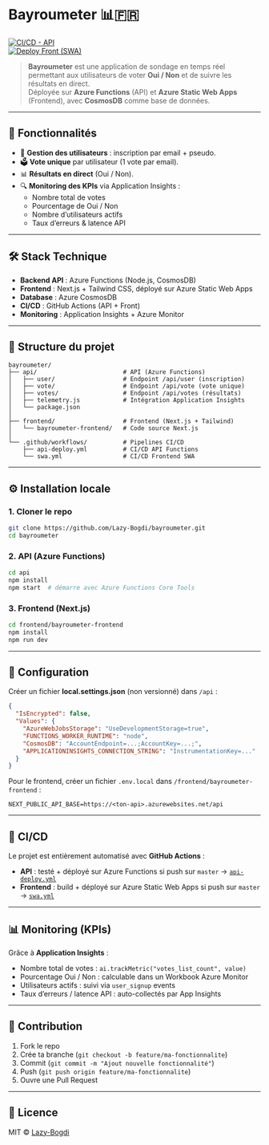 # Bayroumeter 📊🇫🇷

[![CI/CD - API](https://github.com/Lazy-Bogdi/bayroumeter/actions/workflows/api-deploy.yml/badge.svg)](https://github.com/Lazy-Bogdi/bayroumeter/actions/workflows/api-deploy.yml)  
[![Deploy Front (SWA)](https://github.com/Lazy-Bogdi/bayroumeter/actions/workflows/swa.yml/badge.svg)](https://github.com/Lazy-Bogdi/bayroumeter/actions/workflows/swa.yml)

> **Bayroumeter** est une application de sondage en temps réel permettant aux utilisateurs de voter **Oui / Non** et de suivre les résultats en direct.  
Déployée sur **Azure Functions** (API) et **Azure Static Web Apps** (Frontend), avec **CosmosDB** comme base de données.

---

## 🚀 Fonctionnalités

- 👤 **Gestion des utilisateurs** : inscription par email + pseudo.  
- 🗳 **Vote unique** par utilisateur (1 vote par email).  
- 📊 **Résultats en direct** (Oui / Non).  
- 🔍 **Monitoring des KPIs** via Application Insights :
  - Nombre total de votes  
  - Pourcentage de Oui / Non  
  - Nombre d’utilisateurs actifs  
  - Taux d’erreurs & latence API  

---

## 🛠️ Stack Technique

- **Backend API** : Azure Functions (Node.js, CosmosDB)  
- **Frontend** : Next.js + Tailwind CSS, déployé sur Azure Static Web Apps  
- **Database** : Azure CosmosDB  
- **CI/CD** : GitHub Actions (API + Front)  
- **Monitoring** : Application Insights + Azure Monitor  

---

## 📂 Structure du projet

```
bayroumeter/
├── api/                        # API (Azure Functions)
│   ├── user/                   # Endpoint /api/user (inscription)
│   ├── vote/                   # Endpoint /api/vote (vote unique)
│   ├── votes/                  # Endpoint /api/votes (résultats)
│   ├── telemetry.js            # Intégration Application Insights
│   └── package.json
│
├── frontend/                   # Frontend (Next.js + Tailwind)
│   └── bayroumeter-frontend/   # Code source Next.js
│
└── .github/workflows/          # Pipelines CI/CD
    ├── api-deploy.yml          # CI/CD API Functions
    └── swa.yml                 # CI/CD Frontend SWA
```

---

## ⚙️ Installation locale

### 1. Cloner le repo
```bash
git clone https://github.com/Lazy-Bogdi/bayroumeter.git
cd bayroumeter
```

### 2. API (Azure Functions)
```bash
cd api
npm install
npm start  # démarre avec Azure Functions Core Tools
```

### 3. Frontend (Next.js)
```bash
cd frontend/bayroumeter-frontend
npm install
npm run dev
```

---

## 🔑 Configuration

Créer un fichier **local.settings.json** (non versionné) dans `/api` :  

```json
{
  "IsEncrypted": false,
  "Values": {
    "AzureWebJobsStorage": "UseDevelopmentStorage=true",
    "FUNCTIONS_WORKER_RUNTIME": "node",
    "CosmosDB": "AccountEndpoint=...;AccountKey=...;",
    "APPLICATIONINSIGHTS_CONNECTION_STRING": "InstrumentationKey=..."
  }
}
```

Pour le frontend, créer un fichier `.env.local` dans `/frontend/bayroumeter-frontend` :  

```
NEXT_PUBLIC_API_BASE=https://<ton-api>.azurewebsites.net/api
```

---

## 🔄 CI/CD

Le projet est entièrement automatisé avec **GitHub Actions** :

- **API** : testé + déployé sur Azure Functions si push sur `master` → [`api-deploy.yml`](.github/workflows/api-deploy.yml)  
- **Frontend** : build + déployé sur Azure Static Web Apps si push sur `master` → [`swa.yml`](.github/workflows/swa.yml)  

---

## 📊 Monitoring (KPIs)

Grâce à **Application Insights** :  
- Nombre total de votes : `ai.trackMetric("votes_list_count", value)`  
- Pourcentage Oui / Non : calculable dans un Workbook Azure Monitor  
- Utilisateurs actifs : suivi via `user_signup` events  
- Taux d’erreurs / latence API : auto-collectés par App Insights  

---

## 🤝 Contribution

1. Fork le repo  
2. Crée ta branche (`git checkout -b feature/ma-fonctionnalite`)  
3. Commit (`git commit -m "Ajout nouvelle fonctionnalité"`)  
4. Push (`git push origin feature/ma-fonctionnalite`)  
5. Ouvre une Pull Request  

---

## 📜 Licence

MIT © [Lazy-Bogdi](https://github.com/Lazy-Bogdi)  
